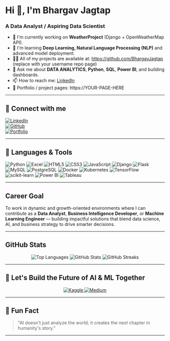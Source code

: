 <!--
  Profile README for Bhargav Jagtap
  - Replace the placeholder links (YOUR_LINK_HERE) with your actual links
  - Add or remove bullets/projects as you like

 -->
  # Hi 👋, I'm Bhargav Jagtap

### A Data Analyst / Aspiring Data Scientist

- 🔭 I'm currently working on **WeatherProject** (Django + OpenWeatherMap API).  
- 🌱 I'm learning **Deep Learning, Natural Language Processing (NLP)** and advanced model deployment.  
- 👨‍💻 All of my projects are available at: https://github.com/BhargavJagtap (replace with your username repo page)  
- 💬 Ask me about **DATA ANALYTICS**, **Python**, **SQL**, **Power BI**, and building dashboards.  
- 📫 How to reach me: [LinkedIn](https://www.linkedin.com/in/YOUR-LINK_HERE)  
- 📄 Portfolio / project pages: https://YOUR-PAGE-HERE

---

## 🔗 Connect with me

[![LinkedIn](https://img.shields.io/badge/-LinkedIn-0A66C2?style=flat-square&logo=linkedin&logoColor=white)](www.linkedin.com/in/bhargav-jagtap)  
[![GitHub](https://img.shields.io/badge/-GitHub-181717?style=flat-square&logo=github&logoColor=white)](https://www.github.com/bhnjagtap)  
[![Portfolio](https://img.shields.io/badge/-Portfolio-FFFFFF?style=flat-square&logo=google-chrome&logoColor=black)](https://YOUR-PAGE-HERE)

---

## 🧰 Languages & Tools

![Python](https://img.shields.io/badge/Python-3776AB?style=flat-square&logo=python&logoColor=white)
![Excel](https://img.shields.io/badge/Excel-217346?style=flat-square&logo=microsoft-excel&logoColor=white)
![HTML5](https://img.shields.io/badge/HTML5-E34F26?style=flat-square&logo=html5&logoColor=white)
![CSS3](https://img.shields.io/badge/CSS3-1572B6?style=flat-square&logo=css3&logoColor=white)
![JavaScript](https://img.shields.io/badge/JavaScript-F7DF1E?style=flat-square&logo=javascript&logoColor=black)
![Django](https://img.shields.io/badge/Django-092E20?style=flat-square&logo=django&logoColor=white)
![Flask](https://img.shields.io/badge/Flask-000000?style=flat-square&logo=flask&logoColor=white)
![MySQL](https://img.shields.io/badge/MySQL-4479A1?style=flat-square&logo=mysql&logoColor=white)
![PostgreSQL](https://img.shields.io/badge/Postgres-316192?style=flat-square&logo=postgresql&logoColor=white)
![Docker](https://img.shields.io/badge/Docker-2496ED?style=flat-square&logo=docker&logoColor=white)
![Kubernetes](https://img.shields.io/badge/Kubernetes-326CE5?style=flat-square&logo=kubernetes&logoColor=white)
![TensorFlow](https://img.shields.io/badge/TensorFlow-FF6F00?style=flat-square&logo=tensorflow&logoColor=white)
![scikit-learn](https://img.shields.io/badge/scikit--learn-F7931E?style=flat-square&logo=scikit-learn&logoColor=white)
![Power BI](https://img.shields.io/badge/Power_BI-F2C80F?style=flat-square&logo=microsoft-power-bi&logoColor=black)
![Tableau](https://img.shields.io/badge/Tableau-4E9BCD?style=flat-square&logo=tableau&logoColor=white)

---

## Career Goal

To work in dynamic and growth-oriented environments where I can contribute as a **Data Analyst**, **Business Intelligence Developer**, or **Machine Learning Engineer** — building impactful solutions that blend data science, AI, and business strategy to drive smarter decisions.

---

## GitHub Stats

<p align="center">
  <img src="https://github-readme-stats.vercel.app/api/top-langs/?username=bhnjagtap&layout=compact&theme=chartreuse-dark" alt="Top Languages" />
  <img src="https://github-readme-stats.vercel.app/api?username=bhnjagtap&show_icons=true&theme=chartreuse-dark" alt="GitHub Stats" />
  <img src="https://github-readme-streak-stats.herokuapp.com/?user=bhnjagtap&theme=chartreuse-dark" alt="GitHub Streaks" />
</p>

---

## 🚀 Let's Build the Future of AI & ML Together

<p align="center">
  <a href="https://www.kaggle.com/bhargjagt" target="_blank">
    <img src="https://img.shields.io/badge/Kaggle-Bhargav%20Jagtap-%2320BEFF?style=for-the-badge&logo=kaggle" alt="Kaggle" />
  </a>
  <a href="https://medium.com/@WritesByBhargav" target="_blank">
    <img src="https://img.shields.io/badge/Medium-Bhargav%20Jagtap-%2312100E?style=for-the-badge&logo=medium" alt="Medium" />
  </a>
</p>

---

## 💬 Fun Fact

> "AI doesn't just analyze the world; it creates the next chapter in humanity's story."

---


